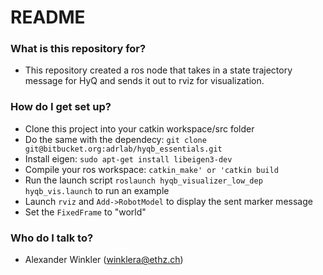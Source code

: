 # README #

### What is this repository for? ###

* This repository created a ros node that takes in a state trajectory message for HyQ and sends it out to rviz for visualization.

### How do I get set up? ###

* Clone this project into your catkin workspace/src folder
* Do the same with the dependecy: `git clone git@bitbucket.org:adrlab/hyqb_essentials.git`
* Install eigen: `sudo apt-get install libeigen3-dev`
* Compile your ros workspace: `catkin_make' or 'catkin build`
* Run the launch script `roslaunch hyqb_visualizer_low_dep hyqb_vis.launch` to run an example
* Launch `rviz` and `Add->RobotModel` to display the sent marker message
* Set the `FixedFrame` to "world"

### Who do I talk to? ###

* Alexander Winkler (winklera@ethz.ch)